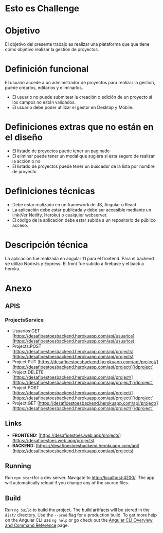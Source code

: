 # Esto es Challenge

# Objetivo

El objetivo del presente trabajo es realizar una plataforma que que tiene como objetivo realizar la gestión de proyectos.

# Definición funcional

El usuario accede a un administrador de proyectos para realizar la gestión, puede crearlos, editarlos y eliminarlos.

- El usuario no puede submitear la creación o edición de un proyecto si los campos no están validados.
- El usuario debe poder utilizar el gestor en Desktop y Mobile.

# Definiciones extras que no están en el diseño

- El listado de proyectos puede tener un paginado
- El eliminar puede tener un modal que sugiera si esta seguro de realizar la acción o no
- El listado de proyectos puede tener un buscador de la lista por nombre de proyecto

# **Definiciones técnicas**

- Debe estar realizado en un framework de JS, Angular o React.
- La aplicación debe estar publicada y debe ser accesible mediante un link(Ver Netlify, Heroku) o cualquier webserver.
- El código de la aplicación debe estar subida a un repositorio de público acceso.

# **Descripción técnica**

La aplicación fue realizada en angular 11 para el frontend. Para el backend se utilizo NodeJs y Express. El front fue subido a firebase y el back a heroku.

# Anexo

## APIS

### ProjectsService

- Usuarios:GET [https://desafioestoesbackend.herokuapp.com/api/usuarios](https://desafioestoesbackend.herokuapp.com/api/usuarios)
- Projects:POST [https://desafioestoesbackend.herokuapp.com/api/projects](https://desafioestoesbackend.herokuapp.com/api/projects)
- Project:PUT [https://desafioestoesbackend.herokuapp.com/api/project/](https://desafioestoesbackend.herokuapp.com/api/project/)`idproject`
- Project:DELETE [https://desafioestoesbackend.herokuapp.com/api/project/](https://desafioestoesbackend.herokuapp.com/api/projec/t)`idproject`
- Project:POST [https://desafioestoesbackend.herokuapp.com/api/project/](https://desafioestoesbackend.herokuapp.com/api/project/)`idproject`
- Project:GET [https://desafioestoesbackend.herokuapp.com/api/project/](https://desafioestoesbackend.herokuapp.com/api/project/)`idproject`

## Links

- **FRONTEND:**  [https://desafioestoes.web.app/projects](https://desafioestoes.web.app/projects)
- **BACKEND:**  [https://desafioestoesbackend.herokuapp.com/api](https://desafioestoesbackend.herokuapp.com/api/projects)

## Running

Run `npm start`for a dev server. Navigate to [http://localhost:4200/](http://localhost:4200/). The app will automatically reload if you change any of the source files.

## Build

Run `ng build` to build the project. The build artifacts will be stored in the `dist/` directory. Use the `--prod` flag for a production build.
To get more help on the Angular CLI use `ng help` or go check out the [Angular CLI Overview and Command Reference](https://angular.io/cli) page.
